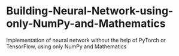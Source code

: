 # Building-Neural-Network-using-only-NumPy-and-Mathematics
Implementation of neural network without the help of PyTorch or TensorFlow, using only NumPy and Mathematics
